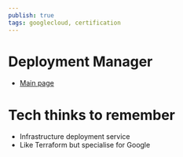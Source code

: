 ```yaml
---
publish: true
tags: googlecloud, certification
---
```


# Deployment Manager

- [Main page](https://cloud.google.com/deployment-manager)


# Tech thinks to remember
- Infrastructure deployment service
- Like Terraform but specialise for Google